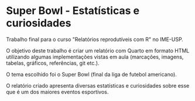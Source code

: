 # Super Bowl - Estatísticas e curiosidades

Trabalho final para o curso "Relatórios reprodutíveis com R" no IME-USP.

O objetivo deste trabalho é criar um relatório com Quarto em formato HTML utilizando algumas implementações vistas em aula (marcações, imagens, tabelas, gráficos, referências, git etc.).

O tema escolhido foi o Super Bowl (final da liga de futebol americano).

O relatório criado apresenta diversas estatísticas e curiosidades sobre esse que é um dos maiores eventos esportivos.
